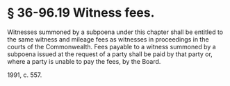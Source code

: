 # § 36-96.19 Witness fees.

<p>Witnesses summoned by a subpoena under this chapter shall be entitled to the same witness and mileage fees as witnesses in proceedings in the courts of the Commonwealth. Fees payable to a witness summoned by a subpoena issued at the request of a party shall be paid by that party or, where a party is unable to pay the fees, by the Board.</p><p>1991, c. 557.</p>